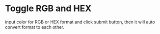 # Toggle RGB and HEX
input color for RGB or HEX format and click submit button, then it will auto convert format to each other.
